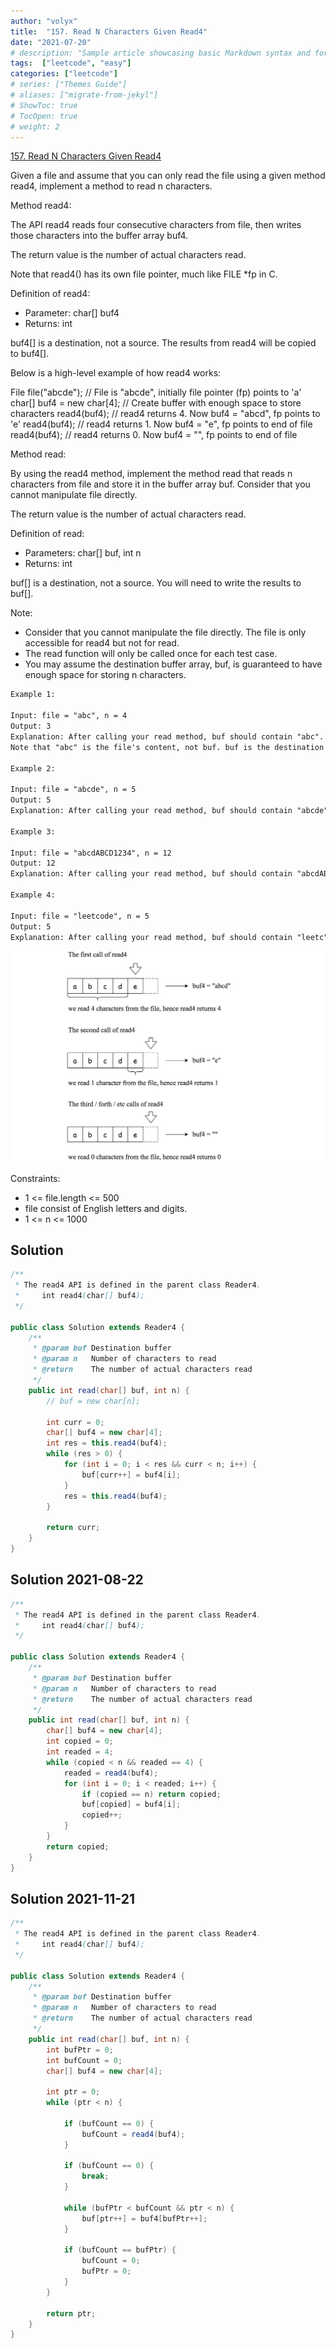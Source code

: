 ```yaml
---
author: "volyx"
title:  "157. Read N Characters Given Read4"
date: "2021-07-20"
# description: "Sample article showcasing basic Markdown syntax and formatting for HTML elements."
tags:  ["leetcode", "easy"]
categories: ["leetcode"]
# series: ["Themes Guide"]
# aliases: ["migrate-from-jekyl"]
# ShowToc: true
# TocOpen: true
# weight: 2
---
```


[157. Read N Characters Given Read4](https://leetcode.com/problems/read-n-characters-given-read4/)

Given a file and assume that you can only read the file using a given method read4, implement a method to read n characters.

Method read4:

The API read4 reads four consecutive characters from file, then writes those characters into the buffer array buf4.

The return value is the number of actual characters read.

Note that read4() has its own file pointer, much like FILE *fp in C.

Definition of read4:

- Parameter:  char[] buf4
- Returns:    int

buf4[] is a destination, not a source. The results from read4 will be copied to buf4[].

Below is a high-level example of how read4 works:

File file("abcde"); // File is "abcde", initially file pointer (fp) points to 'a'
char[] buf4 = new char[4]; // Create buffer with enough space to store characters
read4(buf4); // read4 returns 4. Now buf4 = "abcd", fp points to 'e'
read4(buf4); // read4 returns 1. Now buf4 = "e", fp points to end of file
read4(buf4); // read4 returns 0. Now buf4 = "", fp points to end of file


Method read:

By using the read4 method, implement the method read that reads n characters from file and store it in the buffer array buf. Consider that you cannot manipulate file directly.

The return value is the number of actual characters read.

Definition of read:

- Parameters: char[] buf, int n
- Returns: int

buf[] is a destination, not a source. You will need to write the results to buf[].

Note:

- Consider that you cannot manipulate the file directly. The file is only accessible for read4 but not for read.
- The read function will only be called once for each test case.
- You may assume the destination buffer array, buf, is guaranteed to have enough space for storing n characters.

```txt
Example 1:

Input: file = "abc", n = 4
Output: 3
Explanation: After calling your read method, buf should contain "abc". We read a total of 3 characters from the file, so return 3.
Note that "abc" is the file's content, not buf. buf is the destination buffer that you will have to write the results to.

Example 2:

Input: file = "abcde", n = 5
Output: 5
Explanation: After calling your read method, buf should contain "abcde". We read a total of 5 characters from the file, so return 5.

Example 3:

Input: file = "abcdABCD1234", n = 12
Output: 12
Explanation: After calling your read method, buf should contain "abcdABCD1234". We read a total of 12 characters from the file, so return 12.

Example 4:

Input: file = "leetcode", n = 5
Output: 5
Explanation: After calling your read method, buf should contain "leetc". We read a total of 5 characters from the file, so return 5.
```

![ex1](/images/2021-07-20-ex1.png)

Constraints:

- 1 <= file.length <= 500
- file consist of English letters and digits.
- 1 <= n <= 1000

## Solution

```java
/**
 * The read4 API is defined in the parent class Reader4.
 *     int read4(char[] buf4);
 */

public class Solution extends Reader4 {
    /**
     * @param buf Destination buffer
     * @param n   Number of characters to read
     * @return    The number of actual characters read
     */
    public int read(char[] buf, int n) {
        // buf = new char[n];
        
        int curr = 0;
        char[] buf4 = new char[4];
        int res = this.read4(buf4);
        while (res > 0) {
            for (int i = 0; i < res && curr < n; i++) {
                buf[curr++] = buf4[i];
            }
            res = this.read4(buf4);
        }
        
        return curr;
    }
}
```

## Solution 2021-08-22

```java
/**
 * The read4 API is defined in the parent class Reader4.
 *     int read4(char[] buf4);
 */

public class Solution extends Reader4 {
    /**
     * @param buf Destination buffer
     * @param n   Number of characters to read
     * @return    The number of actual characters read
     */
    public int read(char[] buf, int n) {
        char[] buf4 = new char[4];
        int copied = 0;
        int readed = 4;
        while (copied < n && readed == 4) {
            readed = read4(buf4);
            for (int i = 0; i < readed; i++) {
                if (copied == n) return copied;
                buf[copied] = buf4[i];
                copied++;
            }
        }
        return copied;
    }
}
```

## Solution 2021-11-21

```java
/**
 * The read4 API is defined in the parent class Reader4.
 *     int read4(char[] buf4);
 */

public class Solution extends Reader4 {
    /**
     * @param buf Destination buffer
     * @param n   Number of characters to read
     * @return    The number of actual characters read
     */
    public int read(char[] buf, int n) {
        int bufPtr = 0;
        int bufCount = 0;
        char[] buf4 = new char[4];
        
        int ptr = 0;
        while (ptr < n) {
            
            if (bufCount == 0) {
                bufCount = read4(buf4);
            }
            
            if (bufCount == 0) {
                break;
            }
            
            while (bufPtr < bufCount && ptr < n) { 
                buf[ptr++] = buf4[bufPtr++];
            }
            
            if (bufCount == bufPtr) {
                bufCount = 0;
                bufPtr = 0;
            }
        }
        
        return ptr;
    }
}
```
